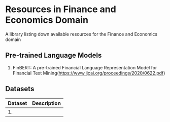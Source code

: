 # Resources in Finance and Economics Domain
A library listing down available resources for the Finance and Economics domain

## Pre-trained Language Models
1. FinBERT: A pre-trained Financial Language Representation Model for Financial Text Mining(https://www.ijcai.org/proceedings/2020/0622.pdf)

## Datasets
| Dataset | Description |
| ------- | ----------- |
| 1.      |             |



